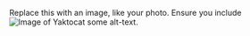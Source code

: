 Replace this with an image, like your photo. Ensure you include ![Image of Yaktocat](https://octodex.github.com/images/yaktocat.png)
some alt-text.
